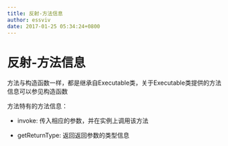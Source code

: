 ```yaml
---
title: 反射-方法信息
author: essviv
date: 2017-01-25 05:34:24+0800
---
```


# 反射-方法信息

方法与构造函数一样，都是继承自Executable类，关于Executable类提供的方法信息可以参见构造函数

方法特有的方法信息： 

* invoke: 传入相应的参数，并在实例上调用该方法

* getReturnType: 返回返回参数的类型信息
